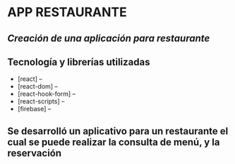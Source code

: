 # APP RESTAURANTE
## _Creación de una aplicación para restaurante_


## Tecnología y librerías utilizadas
- [react] – 
- [react-dom] – 
- [react-hook-form] – 
- [react-scripts] – 
- [firebase] –

## Se desarrolló un aplicativo para un restaurante el cual se puede realizar la consulta de menú, y la reservación 

